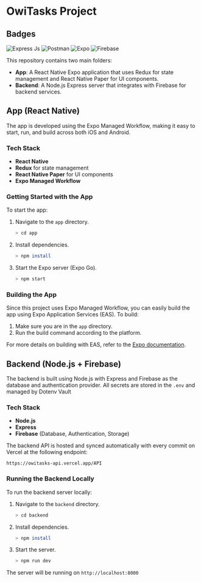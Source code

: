 # OwiTasks Project

## Badges
![Express Js](https://img.shields.io/badge/Express.js-000000?style=for-the-badge&logo=express&logoColor=white) 
![Postman](https://img.shields.io/badge/Postman-FF6C37?style=for-the-badge&logo=Postman&logoColor=white) 
![Expo](https://img.shields.io/badge/expo-1C1E24?style=for-the-badge&logo=expo&logoColor=#D04A37)
![Firebase](https://img.shields.io/badge/firebase-a08021?style=for-the-badge&logo=firebase&logoColor=ffcd34)

This repository contains two main folders:

- **App**: A React Native Expo application that uses Redux for state management and React Native Paper for UI components.
- **Backend**: A Node.js Express server that integrates with Firebase for backend services.

## App (React Native)

The app is developed using the Expo Managed Workflow, making it easy to start, run, and build across both iOS and Android.

### Tech Stack

- **React Native**
- **Redux** for state management
- **React Native Paper** for UI components
- **Expo Managed Workflow**

### Getting Started with the App

To start the app:

1. Navigate to the `app` directory.
    ```bash
    > cd app
    ```
2. Install dependencies.
    ```bash
    > npm install
    ```
3. Start the Expo server (Expo Go).
    ```bash
    > npm start
    ```

### Building the App

Since this project uses Expo Managed Workflow, you can easily build the app using Expo Application Services (EAS). To build:

1. Make sure you are in the `app` directory.
2. Run the build command according to the platform.

For more details on building with EAS, refer to the [Expo documentation](https://docs.expo.dev/build/introduction/).

## Backend (Node.js + Firebase)

The backend is built using Node.js with Express and Firebase as the database and authentication provider. All secrets are stored in the `.env` and managed by Dotenv Vault

### Tech Stack

- **Node.js**
- **Express**
- **Firebase** (Database, Authentication, Storage)

The backend API is hosted and synced automatically with every commit on Vercel at the following endpoint:

`https://owitasks-api.vercel.app/API`

### Running the Backend Locally

To run the backend server locally:

1. Navigate to the `backend` directory.
    ```bash
    > cd backend
    ```
2. Install dependencies.
    ```bash
    > npm install
    ```
3. Start the server.
    ```bash
    > npm run dev
    ```

The server will be running on `http://localhost:8000`
